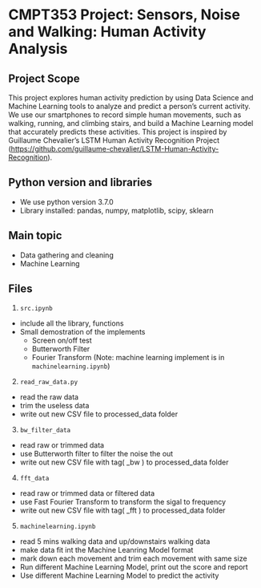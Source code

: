 # CMPT353 Project: Sensors, Noise and Walking: Human Activity Analysis


## Project Scope
This project explores human activity prediction by using Data Science and Machine Learning tools to analyze and predict a person’s current activity. We use our smartphones to record simple human movements, such as walking, running, and climbing stairs, and build a Machine Learning model that accurately predicts these activities. This project is inspired by Guillaume Chevalier’s LSTM Human Activity Recognition Project (https://github.com/guillaume-chevalier/LSTM-Human-Activity-Recognition).

## Python version and libraries
- We use python version 3.7.0
- Library installed: pandas, numpy, matplotlib, scipy, sklearn

## Main topic
- Data gathering and cleaning
- Machine Learning

## Files
1. `src.ipynb`
  - include all the library, functions
  - Small demostration of the implements
      - Screen on/off test
      - Butterworth Filter
      - Fourier Transform
(Note: machine learning implement is in `machinelearning.ipynb`)

2. `read_raw_data.py`
  - read the raw data
  - trim the useless data
  - write out new CSV file to processed_data folder
 
3. `bw_filter_data`
  - read raw or trimmed data
  - use Butterworth filter to filter the noise the out
  - write out new CSV file with tag( _bw ) to processed_data folder

4. `fft_data`
  - read raw or trimmed data or filtered data
  - use Fast Fourier Transform to transform the sigal to frequency
  - write out new CSV file with tag( _fft ) to processed_data folder

5. `machinelearning.ipynb`
  - read 5 mins walking data and up/downstairs walking data
  - make data fit int the Machine Leanring Model format
  - mark down each movement and trim each movement with same size
  - Run different Machine Learning Model, print out the score and report
  - Use different Machine Learning Model to predict the activity 
